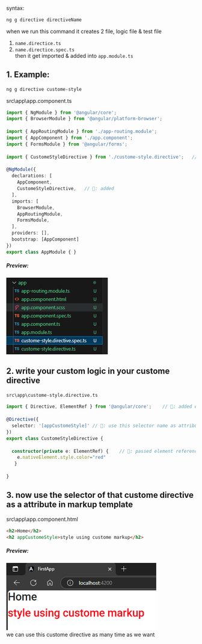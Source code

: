 syntax:  
```sh
ng g directive directiveName
```  
when we run this command it creates 2 file, logic file & test file    
1. `name.directice.ts`  
2. `name.directice.spec.ts`  
then it get imported & added into `app.module.ts`    

## 1. Example:  
```sh
ng g directive custome-style
```  
src\app\app.component.ts
```typescript
import { NgModule } from '@angular/core';
import { BrowserModule } from '@angular/platform-browser';

import { AppRoutingModule } from './app-routing.module';
import { AppComponent } from './app.component';
import { FormsModule } from '@angular/forms';

import { CustomeStyleDirective } from './custome-style.directive';   // 🔄: imported

@NgModule({
  declarations: [
    AppComponent,
    CustomeStyleDirective,   // 🔄: added
  ],
  imports: [
    BrowserModule,
    AppRoutingModule,
    FormsModule,
  ],
  providers: [], 
  bootstrap: [AppComponent]
})
export class AppModule { }
```  
##### Preview:  
![alt](../../z_Images/04/01.png)  

## 2. write your custom logic in your custome directive  
`src\app\custome-style.directive.ts`  
```typescript
import { Directive, ElementRef } from '@angular/core';    // 🔄: added element reference

@Directive({
  selector: '[appCustomeStyle]' // 🔄: use this selector name as attribute in markup
})
export class CustomeStyleDirective {

  constructor(private e: ElementRef) {    // 🔄: passed element reference as parameter
    e.nativeElement.style.color="red"
   }

}
```  
## 3. now use the selector of that custome directive as a attribute in markup template  
src\app\app.component.html
```html
<h2>Home</h2>
<h2 appCustomeStyle>style using custome markup</h2>
```  
##### Preview:  
![alt](../../z_Images/04/02.png)  
we can use this custome directive as many time as we want  